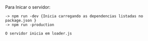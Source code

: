 Para Inicar o servidor:

    -> npm run -dev {Inicia carregando as dependencias listadas no package.json }
    -> npm run -production

    O servidor inicia em loader.js

    
